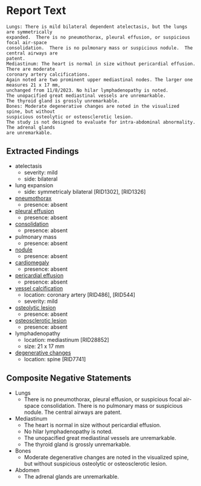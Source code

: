 # Report Text

```text
Lungs: There is mild bilateral dependent atelectasis, but the lungs are symmetrically
expanded.  There is no pneumothorax, pleural effusion, or suspicious focal air-space
consolidation.  There is no pulmonary mass or suspicious nodule.  The central airways are
patent.
Mediastinum: The heart is normal in size without pericardial effusion.  There are moderate
coronary artery calcifications.
Again noted are two prominent upper mediastinal nodes. The larger one measures 21 x 17 mm,
unchanged from 11/8/2023. No hilar lymphadenopathy is noted.
The unopacified great mediastinal vessels are unremarkable.  
The thyroid gland is grossly unremarkable.  
Bones: Moderate degenerative changes are noted in the visualized spine, but without
suspicious osteolytic or osteosclerotic lesion.
The study is not designed to evaluate for intra-abdominal abnormality. The adrenal glands
are unremarkable.
```

## Extracted Findings

- atelectasis
  - severity: mild
  - side: bilateral
- lung expansion
  - side: symmetricaly bilateral \[RID1302\], \[RID1326\]
- [pneumothorax](../../definitions/hood/pneumothorax.md)
  - presence: absent
- [pleural effusion](../../definitions/hood/pleural-effusion.md)
  - presence: absent
- [consolidation](../../definitions/smartreporting/consolidation.txt)
  - presence: absent
- pulmonary mass
  - presence: absent
- [nodule](../../definitions/hood/pulmonary-nodule.md)
  - presence: absent
- [cardiomegaly](../../definitions/upmedic/Cardiomegaly.cde.md)
  - presence: absent
- [pericardial effusion](../../definitions/hood/pericardial-effusion.md)
  - presence: absent
- [vessel calcification](../../definitions/nuance/coronary_artery_calcification.json)
  - location: coronary artery \[RID486\], \[RID544\]
  - severity: mild
- [osteolytic lesion](../../definitions/hood/lytic-lesion.md)
  - presence: absent
- [osteosclerotic lesion](../../definitions/hood/sclerotic-lesion.md)
  - presence: absent
- lymphadenopathy
  - location: mediastinum \[RID28852\]
  - size: 21 x 17 mm
- [degenerative changes](../../definitions/upmedic/DegenerativeChangesThoracicSkeleton.cde.md)
  - location: spine \[RID7741\]

## Composite Negative Statements

- Lungs
  - There is no pneumothorax, pleural effusion, or suspicious focal air-space
consolidation.  There is no pulmonary mass or suspicious nodule.  The central airways are
patent.
- Mediastinum
  - The heart is normal in size without pericardial effusion.
  - No hilar lymphadenopathy is noted.
  - The unopacified great mediastinal vessels are unremarkable.  
  - The thyroid gland is grossly unremarkable.  
- Bones
  - Moderate degenerative changes are noted in the visualized spine, but without
suspicious osteolytic or osteosclerotic lesion.
- Abdomen
  - The adrenal glands are unremarkable.
